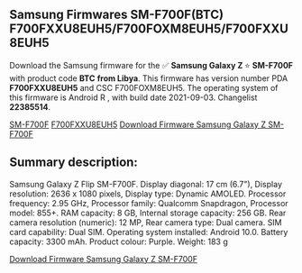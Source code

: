 <h2>Samsung Firmwares SM-F700F(BTC) F700FXXU8EUH5/F700FOXM8EUH5/F700FXXU8EUH5</h2>
Download the Samsung firmware for the ✅ <strong>Samsung Galaxy Z </strong> ⭐ <strong>SM-F700F</strong> with product code <strong>BTC</strong> <strong> from Libya</strong>. This firmware has version number PDA <strong>F700FXXU8EUH5</strong> and CSC F700FOXM8EUH5. The operating system of this firmware is Android R , with build date 2021-09-03. Changelist <strong>22385514</strong>.


[SM-F700F](https://samfirm.shop/samsung/model/SM-F700F)
[F700FXXU8EUH5](https://samfirm.shop/samsung/pda/F700FXXU8EUH5)
[Download Firmware Samsung Galaxy Z SM-F700F](https://samfirm.shop/samsung/firmware/452578)
<h2>Summary description:</h2>
<p>Samsung Galaxy Z Flip SM-F700F. Display diagonal: 17 cm (6.7"), Display resolution: 2636 x 1080 pixels, Display type: Dynamic AMOLED. Processor frequency: 2.95 GHz, Processor family: Qualcomm Snapdragon, Processor model: 855+. RAM capacity: 8 GB, Internal storage capacity: 256 GB. Rear camera resolution (numeric): 12 MP, Rear camera type: Dual camera. SIM card capability: Dual SIM. Operating system installed: Android 10.0. Battery capacity: 3300 mAh. Product colour: Purple. Weight: 183 g</p>


[Download Firmware Samsung Galaxy Z SM-F700F](https://samfirm.shop/samsung/firmware/452578)
